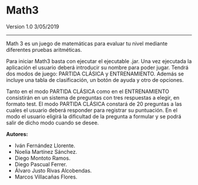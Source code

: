 # Math3 
Version 1.0   3/05/2019
___

Math 3 es un juego de matemáticas para evaluar tu nivel mediante diferentes pruebas aritméticas.

Para iniciar Math3 basta con ejecutar el ejecutable .jar.
Una vez ejecutada la aplicación el usuario deberá introducir su nombre para poder jugar. Tendrá dos modos de juego: PARTIDA CLÁSICA y ENTRENAMIENTO. Además se incluye una tabla de clasificación, un botón de ayuda y otro de opciones.

Tanto en el modo PARTIDA CLÁSICA como en el ENTRENAMIENTO consistirán en un sistema de preguntas con tres respuestas a elegir, en formato test. El modo PARTIDA CLÁSICA constará de 20 preguntas a las cuales el usuario deberá responder para registrar su puntuación. En el modo el usuario eligirá la dificultad de la pregunta a formular y se podrá salir de dicho modo cuando se desee.

**Autores:**
+ Iván Fernández Llorente.
+ Noelia Martínez Sánchez.
+ Diego Montoto Ramos.
+ Diego Pascual Ferrer.
+ Álvaro Justo Rivas Alcobendas.
+ Marcos Villacañas Flores.
